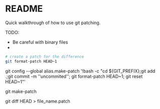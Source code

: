 # README
Quick walkthrough of how to use git patching.  

TODO:
* Be careful with binary files
* 

```sh
# create a patch for the difference
git format-patch HEAD~1       

```

git config --global alias.make-patch '!bash -c "cd ${GIT_PREFIX};git add .;git commit -m ''uncommited''; git format-patch HEAD~1; git reset HEAD~1"'

git make-patch

git diff HEAD > file_name.patch


